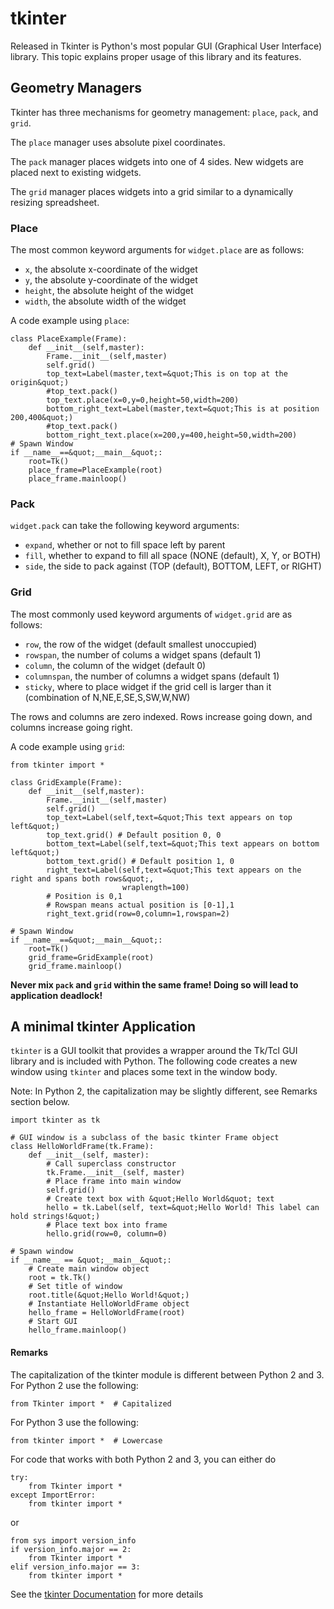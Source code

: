 # tkinter


Released in Tkinter is Python's most popular GUI (Graphical User Interface) library. This topic explains proper usage of this library and its features.



## Geometry Managers


Tkinter has three mechanisms for geometry management: `place`, `pack`, and `grid`.

The `place` manager uses absolute pixel coordinates.

The `pack` manager places widgets into one of 4 sides. New widgets are placed next to existing widgets.

The `grid` manager places widgets into a grid similar to a dynamically resizing spreadsheet.

### Place

The most common keyword arguments for `widget.place` are as follows:

- `x`, the absolute x-coordinate of the widget
- `y`, the absolute y-coordinate of the widget
- `height`, the absolute height of the widget
- `width`, the absolute width of the widget

A code example using `place`:

```
class PlaceExample(Frame):
    def __init__(self,master):
        Frame.__init__(self,master)
        self.grid()
        top_text=Label(master,text=&quot;This is on top at the origin&quot;)
        #top_text.pack()
        top_text.place(x=0,y=0,height=50,width=200)
        bottom_right_text=Label(master,text=&quot;This is at position 200,400&quot;)
        #top_text.pack()
        bottom_right_text.place(x=200,y=400,height=50,width=200)
# Spawn Window
if __name__==&quot;__main__&quot;:
    root=Tk()
    place_frame=PlaceExample(root)
    place_frame.mainloop()

```

### Pack

`widget.pack` can take the following keyword arguments:

- `expand`, whether or not to fill space left by parent
- `fill`, whether to expand to fill all space (NONE (default), X, Y, or BOTH)
- `side`, the side to pack against (TOP (default), BOTTOM, LEFT, or RIGHT)

### Grid

The most commonly used keyword arguments of `widget.grid` are as follows:

- `row`, the row of the widget (default smallest unoccupied)
- `rowspan`, the number of colums a widget spans (default 1)
- `column`, the column of the widget (default 0)
- `columnspan`, the number of columns a widget spans (default 1)
- `sticky`, where to place widget if the grid cell is larger than it (combination of N,NE,E,SE,S,SW,W,NW)

The rows and columns are zero indexed. Rows increase going down, and columns increase going right.

A code example using `grid`:

```
from tkinter import *

class GridExample(Frame):
    def __init__(self,master):
        Frame.__init__(self,master)
        self.grid()
        top_text=Label(self,text=&quot;This text appears on top left&quot;)
        top_text.grid() # Default position 0, 0
        bottom_text=Label(self,text=&quot;This text appears on bottom left&quot;)
        bottom_text.grid() # Default position 1, 0
        right_text=Label(self,text=&quot;This text appears on the right and spans both rows&quot;,
                         wraplength=100)
        # Position is 0,1
        # Rowspan means actual position is [0-1],1
        right_text.grid(row=0,column=1,rowspan=2)

# Spawn Window
if __name__==&quot;__main__&quot;:
    root=Tk()
    grid_frame=GridExample(root)
    grid_frame.mainloop()

```

**Never mix `pack` and `grid` within the same frame! Doing so will lead to application deadlock!**



## A minimal tkinter Application


`tkinter` is a GUI toolkit that provides a wrapper around the Tk/Tcl GUI library and is included with Python. The following code creates a new window using `tkinter` and places some text in the window body.

> 
Note: In Python 2, the capitalization may be slightly different, see Remarks section below.


```
import tkinter as tk

# GUI window is a subclass of the basic tkinter Frame object
class HelloWorldFrame(tk.Frame):
    def __init__(self, master):
        # Call superclass constructor
        tk.Frame.__init__(self, master)
        # Place frame into main window
        self.grid()
        # Create text box with &quot;Hello World&quot; text
        hello = tk.Label(self, text=&quot;Hello World! This label can hold strings!&quot;)
        # Place text box into frame
        hello.grid(row=0, column=0)

# Spawn window
if __name__ == &quot;__main__&quot;:
    # Create main window object
    root = tk.Tk()
    # Set title of window
    root.title(&quot;Hello World!&quot;)
    # Instantiate HelloWorldFrame object
    hello_frame = HelloWorldFrame(root)
    # Start GUI
    hello_frame.mainloop()

```



#### Remarks


The capitalization of the tkinter module is different between Python 2 and 3. For Python 2 use the following:

```
from Tkinter import *  # Capitalized

```

For Python 3 use the following:

```
from tkinter import *  # Lowercase

```

For code that works with both Python 2 and 3, you can either do

```
try:
    from Tkinter import *
except ImportError:
    from tkinter import *

```

or

```
from sys import version_info
if version_info.major == 2:
    from Tkinter import *
elif version_info.major == 3:
    from tkinter import *

```

> 
See the [tkinter Documentation](https://stackoverflow.com/documentation/tkinter/) for more details


